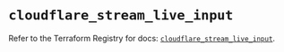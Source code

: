 # `cloudflare_stream_live_input`

Refer to the Terraform Registry for docs: [`cloudflare_stream_live_input`](https://registry.terraform.io/providers/cloudflare/cloudflare/5.11.0/docs/resources/stream_live_input).
